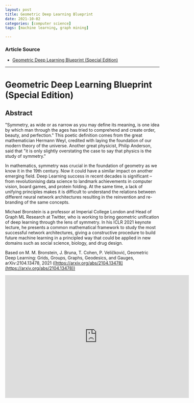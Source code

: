 ```yaml
---
layout: post
title: Geometric Deep Learning Blueprint
date: 2021-10-02
categories: [computer science]
tags: [machine learning, graph mining]

---
```


### Article Source

* [Geometric Deep Learning Blueprint (Special Edition)](https://www.youtube.com/watch?v=bIZB1hIJ4u8)


---


# Geometric Deep Learning Blueprint (Special Edition)

## Abstract

"Symmetry, as wide or as narrow as you may define its meaning, is one idea by which man through the ages has tried to comprehend and create order, beauty, and perfection." This poetic definition comes from the great mathematician Hermann Weyl, credited with laying the foundation of our modern theory of the universe. Another great physicist, Philip Anderson, said that "it is only slightly overstating the case to say that physics is the study of symmetry."

In mathematics, symmetry was crucial in the foundation of geometry as we know it in the 19th century. Now it could have a similar impact on another emerging field. Deep Learning success in recent decades is significant – from revolutionising data science to landmark achievements in computer vision, board games, and protein folding. At the same time, a lack of unifying principles makes it is difficult to understand the relations between different neural network architectures resulting in the reinvention and re-branding of the same concepts.  

 Michael Bronstein is a professor at Imperial College London and Head of Graph ML Research at Twitter, who is working to bring geometric unification of deep learning through the lens of symmetry. In his ICLR 2021 keynote lecture, he presents a common mathematical framework to study the most successful network architectures, giving a constructive procedure to build future machine learning in a principled way that could be applied in new domains such as social science, biology, and drug design. 
 
Based on M. M. Bronstein, J. Bruna, T. Cohen, P. Veličković, Geometric Deep Learning: Grids, Groups, Graphs, Geodesics, and Gauges, arXiv:2104.13478, 2021 ([https://arxiv.org/abs/2104.13478](https://arxiv.org/abs/2104.13478))

<iframe width="600" height="400" src="https://www.youtube.com/embed/bIZB1hIJ4u8" title="YouTube video player" frameborder="0" allow="accelerometer; autoplay; clipboard-write; encrypted-media; gyroscope; picture-in-picture" allowfullscreen></iframe>